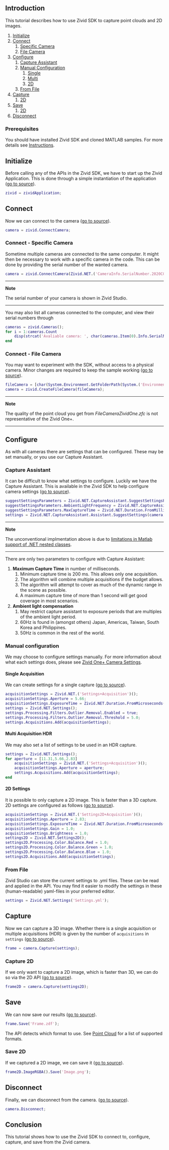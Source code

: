 ## Introduction

This tutorial describes how to use Zivid SDK to capture point clouds and 2D images.

1. [Initialize](#initialize)
2. [Connect](#connect)
   1. [Specific Camera](#connect---specific-camera)
   2. [File Camera](#connect---file-camera)
3. [Configure](#configure)
   1. [Capture Assistant](#capture-assistant)
   2. [Manual Configuration](#manual-configuration)
      1. [Single](#single-acquisition)
      2. [Multi](#multi-acquisition-hdr)
      3. [2D](#2d-settings)
   3. [From File](#from-file)
4. [Capture](#capture)
    1. [2D](#capture-2d)
5. [Save](#save)
    1. [2D](#save-2d)
6. [Disconnect](#disconnect)

### Prerequisites

You should have installed Zivid SDK and cloned MATLAB samples. For more details see [Instructions][installation-instructions-url].

## Initialize

Before calling any of the APIs in the Zivid SDK, we have to start up the Zivid Application. This is done through a simple instantiation of the application ([go to source][start_app-url]).
```Matlab
zivid = zividApplication; 
```

## Connect

Now we can connect to the camera ([go to source][connect-url]).
```Matlab
camera = zivid.ConnectCamera;
```

### Connect - Specific Camera

Sometime multiple cameras are connected to the same computer. It might then be necessary to work with a specific camera in the code. This can be done by providing the serial number of the wanted camera.
```Matlab
camera = zivid.ConnectCamera(Zivid.NET.('CameraInfo.SerialNumber.2020C0DE'));
```

---
**Note** 

The serial number of your camera is shown in Zivid Studio.

---

You may also list all cameras connected to the computer, and view their serial numbers through
```Matlab
cameras = zivid.Cameras();
for i = 1:cameras.Count
    disp(strcat('Avaliable camera: ', char(cameras.Item(0).Info.SerialNumber())));
end
```

### Connect - File Camera

You may want to experiment with the SDK, without access to a physical camera. Minor changes are required to keep the sample working ([go to source][filecamera-url]).
```Matlab
fileCamera = [char(System.Environment.GetFolderPath(System.('Environment+SpecialFolder.CommonApplicationData'))),'/Zivid/FileCameraZividOne.zfc'];
camera = zivid.CreateFileCamera(fileCamera);
```

---
**Note**

The quality of the point cloud you get from *FileCameraZividOne.zfc* is not representative of the Zivid One+.

---

## Configure

As with all cameras there are settings that can be configured. These may be set manually, or you use our Capture Assistant.

### Capture Assistant

It can be difficult to know what settings to configure. Luckily we have the Capture Assistant. This is available in the Zivid SDK to help configure camera settings ([go to source][captureassistant-url]).
```Matlab
suggestSettingsParameters = Zivid.NET.CaptureAssistant.SuggestSettingsParameters();
suggestSettingsParameters.AmbientLightFrequency = Zivid.NET.CaptureAssistant.('SuggestSettingsParameters+AmbientLightFrequencyOption.none');
suggestSettingsParameters.MaxCaptureTime = Zivid.NET.Duration.FromMilliseconds(1200);
settings = Zivid.NET.CaptureAssistant.Assistant.SuggestSettings(camera, suggestSettingsParameters);    
```
---
**Note**

The unconventional implmentation above is due to [limitations in Matlab support of .NET nested classes][nested-classes-url].

---

There are only two parameters to configure with Capture Assistant:

1. **Maximum Capture Time** in number of milliseconds.
    1. Minimum capture time is 200 ms. This allows only one acquisition.
    2. The algorithm will combine multiple acquisitions if the budget allows.
    3. The algorithm will attempt to cover as much of the dynamic range in the scene as possible.
    4. A maximum capture time of more than 1 second will get good coverage in most scenarios.
2. **Ambient light compensation**
    1. May restrict capture assistant to exposure periods that are multiples of the ambient light period.
    2. 60Hz is found in (amongst others) Japan, Americas, Taiwan, South Korea and Philippines.
    3. 50Hz is common in the rest of the world.

### Manual configuration

We may choose to configure settings manually. For more information about what each settings does, please see [Zivid One+ Camera Settings][kb-camera_settings-url].

#### Single Acquisition

We can create settings for a single capture ([go to source][settings-url]).
```Matlab
acquisitionSettings = Zivid.NET.('Settings+Acquisition')();
acquisitionSettings.Aperture = 5.66;
acquisitionSettings.ExposureTime = Zivid.NET.Duration.FromMicroseconds(8333);
settings = Zivid.NET.Settings();
settings.Processing.Filters.Outlier.Removal.Enabled = true;
settings.Processing.Filters.Outlier.Removal.Threshold = 5.0;
settings.Acquisitions.Add(acquisitionSettings);
```

#### Multi Acquisition HDR

We may also set a list of settings to be used in an HDR capture.
```Matlab
settings = Zivid.NET.Settings();
for aperture = [11.31,5.66,2.83]
    acquisitionSettings = Zivid.NET.('Settings+Acquisition')();
    acquisitionSettings.Aperture = aperture;
    settings.Acquisitions.Add(acquisitionSettings);
end
```

#### 2D Settings

It is possible to only capture a 2D image. This is faster than a 3D capture. 2D settings are configured as follows ([go to source][settings2d-url]).
```Matlab
acquisitionSettings = Zivid.NET.('Settings2D+Acquisition')();
acquisitionSettings.Aperture = 2.83;
acquisitionSettings.ExposureTime = Zivid.NET.Duration.FromMicroseconds(10000);
acquisitionSettings.Gain = 1.0;
acquisitionSettings.Brightness = 1.0;
settings2D = Zivid.NET.Settings2D();
settings2D.Processing.Color.Balance.Red = 1.0;
settings2D.Processing.Color.Balance.Green = 1.0;
settings2D.Processing.Color.Balance.Blue = 1.0;
settings2D.Acquisitions.Add(acquisitionSettings);
```

### From File

Zivid Studio can store the current settings to .yml files. These can be read and applied in the API. You may find it easier to modify the settings in these (human-readable) yaml-files in your preferred editor.
```Matlab
settings = Zivid.NET.Settings('Settings.yml');
```

## Capture

Now we can capture a 3D image. Whether there is a single acquisition or multiple acquisitions (HDR) is given by the number of `acquisitions` in `settings` ([go to source][capture-url]).
```Matlab
frame = camera.Capture(settings);
```

### Capture 2D

If we only want to capture a 2D image, which is faster than 3D, we can do so via the 2D API ([go to source][capture2d-url]).
```Matlab
frame2D = camera.Capture(settings2D);
```

## Save

We can now save our results ([go to source][save-url]).
```Matlab
frame.Save('Frame.zdf');
```
The API detects which format to use. See [Point Cloud][kb-point_cloud-url] for a list of supported formats.

### Save 2D

If we captured a 2D image, we can save it ([go to source][save2d-url]).
```Matlab
frame2D.ImageRGBA().Save('Image.png');
```

## Disconnect

Finally, we can disconnect from the camera. ([go to source][disconnect-url]).
```Matlab
camera.Disconnect;
```

## Conclusion

This tutorial shows how to use the Zivid SDK to connect to, configure, capture, and save from the Zivid camera.

[//]: ### "Recommended further reading"

[installation-instructions-url]: ../../../README.md#instructions
[start_app-url]: Capture.m#L4
[connect-url]: Capture.m#L7
[settings-url]: Capture.m#L10-L17
[capture-url]: Capture.m#L20
[save-url]: Capture.m#L22-L24
[disconnect-url]: Capture.m#L27
[captureassistant-url]: CaptureAssistant.m#L9-L14
[kb-camera_settings-url]: https://support.zivid.com/latest/academy/camera/settings.html
[capture2d-url]: Capture2D.m#L24
[settings2d-url]: Capture2D.m#L10-L21
[save2d-url]: Capture2D.m#L47-49
[captureHDR-url]: CaptureAssistant.m#L10-L14
[filecamera-url]: CaptureFromFile.m#L8-L10
[kb-point_cloud-url]: https://support.zivid.com/latest/reference-articles/zivid-3d-camera-technology/point-cloud-structure-and-output-formats.html
[nested-classes-url]: https://se.mathworks.com/help/matlab/matlab_external/nested-classes.html
